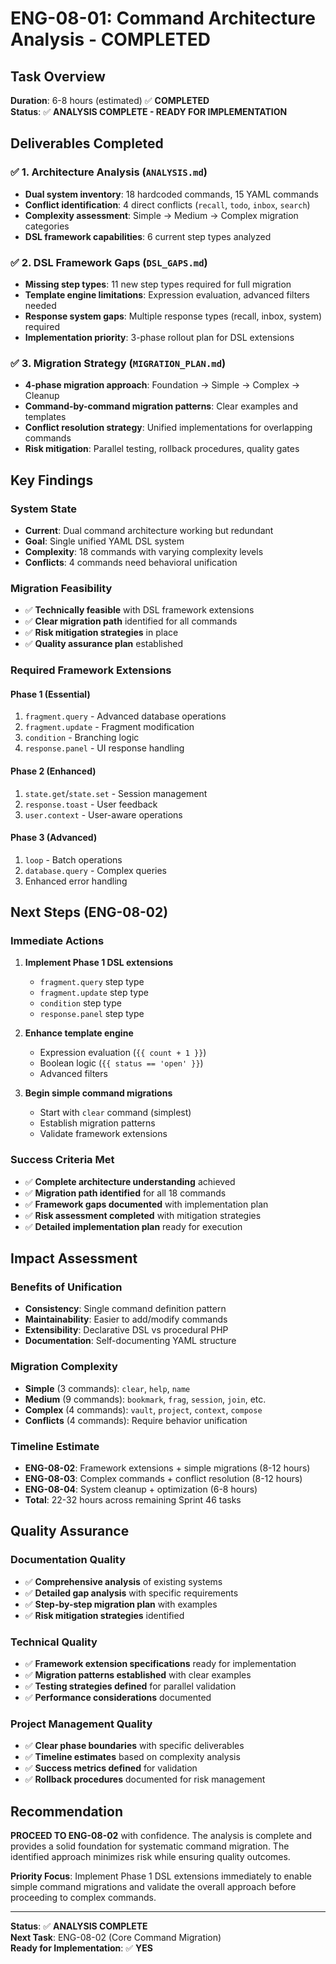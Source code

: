 # ENG-08-01: Command Architecture Analysis - COMPLETED

## Task Overview
**Duration**: 6-8 hours (estimated) ✅ **COMPLETED**  
**Status**: ✅ **ANALYSIS COMPLETE - READY FOR IMPLEMENTATION**

## Deliverables Completed

### ✅ 1. Architecture Analysis (`ANALYSIS.md`)
- **Dual system inventory**: 18 hardcoded commands, 15 YAML commands
- **Conflict identification**: 4 direct conflicts (`recall`, `todo`, `inbox`, `search`)
- **Complexity assessment**: Simple → Medium → Complex migration categories
- **DSL framework capabilities**: 6 current step types analyzed

### ✅ 2. DSL Framework Gaps (`DSL_GAPS.md`)
- **Missing step types**: 11 new step types required for full migration
- **Template engine limitations**: Expression evaluation, advanced filters needed
- **Response system gaps**: Multiple response types (recall, inbox, system) required
- **Implementation priority**: 3-phase rollout plan for DSL extensions

### ✅ 3. Migration Strategy (`MIGRATION_PLAN.md`)
- **4-phase migration approach**: Foundation → Simple → Complex → Cleanup
- **Command-by-command migration patterns**: Clear examples and templates
- **Conflict resolution strategy**: Unified implementations for overlapping commands
- **Risk mitigation**: Parallel testing, rollback procedures, quality gates

## Key Findings

### **System State**
- **Current**: Dual command architecture working but redundant
- **Goal**: Single unified YAML DSL system
- **Complexity**: 18 commands with varying complexity levels
- **Conflicts**: 4 commands need behavioral unification

### **Migration Feasibility**
- ✅ **Technically feasible** with DSL framework extensions
- ✅ **Clear migration path** identified for all commands
- ✅ **Risk mitigation strategies** in place
- ✅ **Quality assurance plan** established

### **Required Framework Extensions**

#### **Phase 1 (Essential)**
1. `fragment.query` - Advanced database operations
2. `fragment.update` - Fragment modification
3. `condition` - Branching logic
4. `response.panel` - UI response handling

#### **Phase 2 (Enhanced)**
1. `state.get`/`state.set` - Session management
2. `response.toast` - User feedback
3. `user.context` - User-aware operations

#### **Phase 3 (Advanced)**
1. `loop` - Batch operations
2. `database.query` - Complex queries
3. Enhanced error handling

## Next Steps (ENG-08-02)

### **Immediate Actions**
1. **Implement Phase 1 DSL extensions**
   - `fragment.query` step type
   - `fragment.update` step type
   - `condition` step type
   - `response.panel` step type

2. **Enhance template engine**
   - Expression evaluation (`{{ count + 1 }}`)
   - Boolean logic (`{{ status == 'open' }}`)
   - Advanced filters

3. **Begin simple command migrations**
   - Start with `clear` command (simplest)
   - Establish migration patterns
   - Validate framework extensions

### **Success Criteria Met**
- ✅ **Complete architecture understanding** achieved
- ✅ **Migration path identified** for all 18 commands
- ✅ **Framework gaps documented** with implementation plan
- ✅ **Risk assessment completed** with mitigation strategies
- ✅ **Detailed implementation plan** ready for execution

## Impact Assessment

### **Benefits of Unification**
- **Consistency**: Single command definition pattern
- **Maintainability**: Easier to add/modify commands
- **Extensibility**: Declarative DSL vs procedural PHP
- **Documentation**: Self-documenting YAML structure

### **Migration Complexity**
- **Simple** (3 commands): `clear`, `help`, `name`
- **Medium** (9 commands): `bookmark`, `frag`, `session`, `join`, etc.
- **Complex** (4 commands): `vault`, `project`, `context`, `compose`
- **Conflicts** (4 commands): Require behavior unification

### **Timeline Estimate**
- **ENG-08-02**: Framework extensions + simple migrations (8-12 hours)
- **ENG-08-03**: Complex commands + conflict resolution (8-12 hours)
- **ENG-08-04**: System cleanup + optimization (6-8 hours)
- **Total**: 22-32 hours across remaining Sprint 46 tasks

## Quality Assurance

### **Documentation Quality**
- ✅ **Comprehensive analysis** of existing systems
- ✅ **Detailed gap analysis** with specific requirements
- ✅ **Step-by-step migration plan** with examples
- ✅ **Risk mitigation strategies** identified

### **Technical Quality**
- ✅ **Framework extension specifications** ready for implementation
- ✅ **Migration patterns established** with clear examples
- ✅ **Testing strategies defined** for parallel validation
- ✅ **Performance considerations** documented

### **Project Management Quality**
- ✅ **Clear phase boundaries** with specific deliverables
- ✅ **Timeline estimates** based on complexity analysis
- ✅ **Success metrics defined** for validation
- ✅ **Rollback procedures** documented for risk management

## Recommendation

**PROCEED TO ENG-08-02** with confidence. The analysis is complete and provides a solid foundation for systematic command migration. The identified approach minimizes risk while ensuring quality outcomes.

**Priority Focus**: Implement Phase 1 DSL extensions immediately to enable simple command migrations and validate the overall approach before proceeding to complex commands.

---

**Status**: ✅ **ANALYSIS COMPLETE**  
**Next Task**: ENG-08-02 (Core Command Migration)  
**Ready for Implementation**: ✅ **YES**